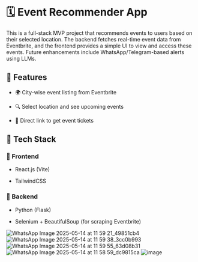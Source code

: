# 🗓️ Event Recommender App
This is a full-stack MVP project that recommends events to users based on their selected location. The backend fetches real-time event data from Eventbrite, and the frontend provides a simple UI to view and access these events. Future enhancements include WhatsApp/Telegram-based alerts using LLMs.

## 🚀 Features
- 🌍 City-wise event listing from Eventbrite

- 🔍 Select location and see upcoming events

- 🎫 Direct link to get event tickets

## 📂 Tech Stack
### 🔧 Frontend
- React.js (Vite)

- TailwindCSS

### 🔌 Backend
- Python (Flask)

- Selenium + BeautifulSoup (for scraping Eventbrite)

![WhatsApp Image 2025-05-14 at 11 59 21_49851cb4](https://github.com/user-attachments/assets/78a71178-7a53-4257-a570-4cb3d464862d)
![WhatsApp Image 2025-05-14 at 11 59 38_3cc0b993](https://github.com/user-attachments/assets/9b00fdb2-4769-458a-bf53-d1c467b966cf)
![WhatsApp Image 2025-05-14 at 11 59 55_63d08b31](https://github.com/user-attachments/assets/1328473b-686b-4208-bda5-d4ef8b4cf89c)
![WhatsApp Image 2025-05-14 at 11 58 59_dc9815ca](https://github.com/user-attachments/assets/7d82f51d-bdec-481a-b8e8-e616f6a07557)
![image](https://github.com/user-attachments/assets/bbec96be-6760-4ac7-907a-7f5076d04163)





